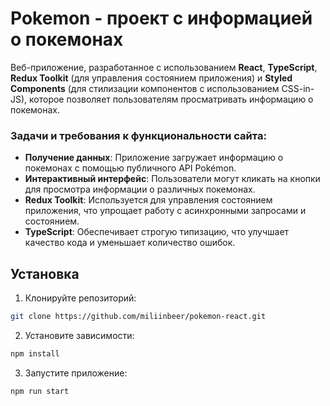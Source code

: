 # Pokemon - проект с информацией о покемонах

Веб-приложение, разработанное с использованием **React**, **TypeScript**, **Redux Toolkit** (для управления состоянием приложения) и **Styled Components** (для стилизации компонентов с использованием CSS-in-JS), которое позволяет пользователям просматривать информацию о покемонах.

### Задачи и требования к функциональности сайта:

- **Получение данных**: Приложение загружает информацию о покемонах с помощью публичного API Pokémon.
- **Интерактивный интерфейс**: Пользователи могут кликать на кнопки для просмотра информации о различных покемонах.
- **Redux Toolkit**: Используется для управления состоянием приложения, что упрощает работу с асинхронными запросами и состоянием.
- **TypeScript**: Обеспечивает строгую типизацию, что улучшает качество кода и уменьшает количество ошибок.

## Установка

1. Клонируйте репозиторий:

```bash
git clone https://github.com/miliinbeer/pokemon-react.git
```

2. Установите зависимости:

```bash
npm install
```

3. Запустите приложение:

```bash
npm run start
```
